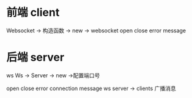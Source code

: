 # 前端 client

Websocket -> 构造函数 -> new -> websocket
open
close
error
message

# 后端 server
ws
Ws -> Server -> new ->配置端口号

open 
close
error
connection
  message   ws server -> clients 广播消息